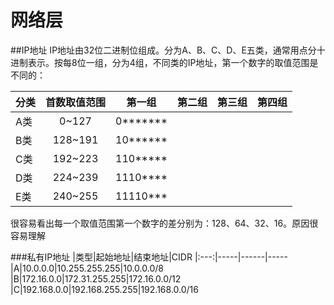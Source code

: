 网络层
=====
##IP地址
IP地址由32位二进制位组成。分为A、B、C、D、E五类，通常用点分十进制表示。按每8位一组，分为4组，不同类的IP地址，第一个数字的取值范围是不同的：

|分类|首数取值范围|第一组|第二组|第三组|第四组
|----|:------:|----|-----|------|-----
|A类|0~127|0*******|||
|B类|128~191|10******|||
|C类|192~223|110*****|||
|D类|224~239|1110****|||
|E类|240~255|11110***|||
很容易看出每一个取值范围第一个数字的差分别为：128、64、32、16。原因很容易理解

###私有IP地址
|类型|起始地址|结束地址|CIDR
|:---:|-----|------|-----
|A|10.0.0.0|10.255.255.255|10.0.0.0/8
|B|172.16.0.0|172.31.255.255|172.16.0.0/12
|C|192.168.0.0|192.168.255.255|192.168.0.0/16
